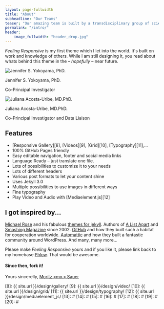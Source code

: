 ```yaml
---
layout: page-fullwidth
title: "About"
subheadline: "Our Teams"
teaser: "Our amazing team is built by a transdisciplinary group of scientists based at the University of California, San Francisco and University of California, Santa Barbara."
permalink: "/intro/"
header:
    image_fullwidth: "header_drop.jpg"
---
```

<head>
    <meta charset="UTF-8">
    <meta name="viewport" content="width=device-width, initial-scale=1.0">
    <title>Image Popup</title>
    <link rel="stylesheet" href="{{ site.url }}{{ site.baseurl }}/assets/css/popups.css">
    <link rel="stylesheet" href="{{ site.url }}{{ site.baseurl }}/assets/css/people.css">
    <script src="https://kit.fontawesome.com/5d7ac12b49.js" crossorigin="anonymous"></script>
</head>

*Feeling Responsive* is my first theme which I let into the world. It's built on work and knowledge of others. While I am still designing it, you read about whats behind this theme in the – *hopefully* – near future.

<div class="team-member">
    <div class="circle-container">
    <img src="{{ site.url }}{{ site.baseurl }}/images/team/Jennifer.jpg" alt="Jennifer S. Yokoyama, PhD.">
    </div>
    <p>Jennifer S. Yokoyama, PhD.</p>
    <p>Co-Principal Investigator</p>
</div>

<div class="team-member">
    <div class="circle-container">
    <img src="{{ site.url }}{{ site.baseurl }}/images/team/Juliana.jpg" alt="Juliana Acosta-Uribe, MD.PhD.">
    </div>
    <p>Juliana Acosta-Uribe, MD.PhD.</p>
    <p>Co-Principal Investigator and Data Liaison</p>
</div>

## Features

* [Responsive Gallery][8], [Videos][9], [Grid][10], [Typography][11],...
* 100% GitHub Pages friendly 
* Easy editable navigation, footer and social media links
* Language Ready – just translate one file.
* Lots of possibilities to customize it to your needs
* Lots of different headers
* Various post formats to let your content shine
* Uses Jekyll 3.0
* Multiple possibilities to use images in different ways
* Fine typography
* Play Video and Audio with [Mediaelement.js][12]



## I got inspired by...

[Michael Rose][1] and his fabulous [themes for jekyll][2]. Authors of [A List Apart][4] and [Smashing Magazine][5] since 2002. [GitHub][6] and how they built such a habitat for cooperation worldwide. [Automattic][3] and how they built a fantastic community around WordPress. And many, many more...

Please make *Feeling Responsive* yours and if you like it, please link back to my homebase <a href="http://phlow.de/">Phlow</a>. That would be awesome.

#### Since then, fork it!

Yours sincerelly, [Moritz »mo.« Sauer][7]


 [1]: http://mademistakes.com/about/
 [2]: http://mademistakes.com/work/jekyll-themes/
 [3]: http://automattic.com/
 [4]: http://alistapart.com/
 [5]: http://www.smashingmagazine.com/
 [6]: https://github.com/
 [7]: http://sauer.io
 [8]: {{ site.url }}/design/gallery/
 [9]: {{ site.url }}/design/video/
 [10]: {{ site.url }}/design/grid/
 [11]: {{ site.url }}/design/typography/
 [12]: {{ site.url }}/design/mediaelement_js/
 [13]: #
 [14]: #
 [15]: #
 [16]: #
 [17]: #
 [18]: #
 [19]: #
 [20]: #